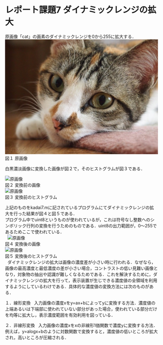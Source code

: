 ﻿# レポート課題7 ダイナミックレンジの拡大  
  
原画像「cat」の画素のダイナミックレンジを0から255に拡大する．  
![原画像](https://github.com/penguinbigwave/lecture_image_processing/blob/master/image/cat.jpg?raw=true)  
図１ 原画像  
  
白黒濃淡画像に変換した画像が図２で，そのヒストグラムが図３である．  

![原画像](https://github.com/penguinbigwave/lecture_image_processing/blob/master/image/cat7_1.jpg?raw=true)  
図２ 変換前の画像  
![原画像](https://github.com/penguinbigwave/lecture_image_processing/blob/master/image/cat7_2.jpg?raw=true)  
図３ 変換前のヒストグラム  
  
上記のものをkadai7.mに記されているプログラムにてダイナミックレンジの拡大を行った結果が図４と図５である．  
プログラム中でuint8というものが使われているが，これは符号なし整数へのシンボリック行列の変換を行うためのものである．uint8の出力範囲が，0～255であるためここで使われている．  
  
![原画像](https://github.com/penguinbigwave/lecture_image_processing/blob/master/image/cat7_3.jpg?raw=true)  
図４ 変換後の画像  
![原画像](https://github.com/penguinbigwave/lecture_image_processing/blob/master/image/cat7_4.jpg?raw=true)  
図５ 変換後のヒストグラム  
  
ダイナミックレンジの拡大は画像の濃度差が小さい時に行われる．なぜなら，画像の最高濃度と最低濃度の差が小さい場合，コントラストの低い見難い画像となり，対象物の抽出や認識が難しくなるためである．これを解決するために，ダイナミックレンジの拡大を行って，表示装置が生じできる濃度値の全領域を利用するようにしているわけである．具体的な濃度値の変換方法には次のものがある．  
  
１．線形変換  
入力画像の濃度xをy=ax+bによってyに変換する方法．濃度値の上端あるいは下端部に使われていない部分があった場合，使われている部分だけを均等に拡大し，表示濃度範囲を有効利用を図っている．  
  
２．非線形変換  
入力画像の濃度xをxの非線形1価関数で濃度yに変換する方法．例えば，y=alogx+bのように対数関数で変換すると，濃度値の低いところが拡大され，高いところが圧縮される．
